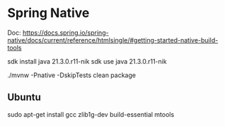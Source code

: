 # Spring Native


Doc: https://docs.spring.io/spring-native/docs/current/reference/htmlsingle/#getting-started-native-build-tools

sdk install java 21.3.0.r11-nik
sdk use java 21.3.0.r11-nik

./mvnw -Pnative -DskipTests clean package


## Ubuntu

sudo apt-get install gcc zlib1g-dev build-essential mtools
